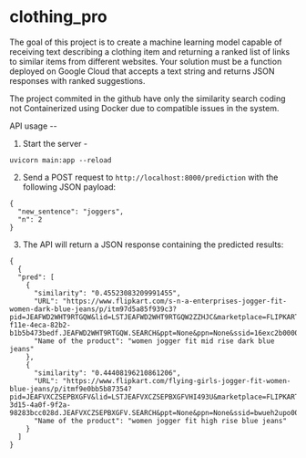 # clothing_pro

The goal of this project is to create a machine learning model capable of receiving text describing a clothing item and returning a ranked list of links to similar items from different websites. Your solution must be a function deployed on Google Cloud that accepts a text string and returns JSON responses with ranked suggestions.

The project commited in the github have only the similarity search coding not Containerized using Docker due to compatible issues in the system.

API usage --

1. Start the server - 

```
uvicorn main:app --reload
```

2. Send a POST request to `http://localhost:8000/prediction` with the following JSON payload:

```
{
  "new_sentence": "joggers",
  "n": 2
}
```

3. The API will return a JSON response containing the predicted results:
```
{
  {
  "pred": [
    {
      "similarity": "0.45523083209991455",
      "URL": "https://www.flipkart.com/s-n-a-enterprises-jogger-fit-women-dark-blue-jeans/p/itm97d5a85f939c3?pid=JEAFWD2WHT9RTGQW&lid=LSTJEAFWD2WHT9RTGQW2ZZHJC&marketplace=FLIPKART&store=clo%2Fvua%2Fk58%2F4hp&srno=b_9_325&otracker=browse&fm=organic&iid=6f6c0eef-f11e-4eca-82b2-b1b5b473bedf.JEAFWD2WHT9RTGQW.SEARCH&ppt=None&ppn=None&ssid=16exc2b0000000001684822931978",
      "Name of the product": "women jogger fit mid rise dark blue jeans"
    },
    {
      "similarity": "0.44408196210861206",
      "URL": "https://www.flipkart.com/flying-girls-jogger-fit-women-blue-jeans/p/itmf9e0bb5b87354?pid=JEAFVXCZSEPBXGFV&lid=LSTJEAFVXCZSEPBXGFVHI493U&marketplace=FLIPKART&store=clo%2Fvua%2Fk58%2F4hp&srno=b_8_313&otracker=browse&fm=organic&iid=02471f8c-3d15-4a0f-9f2a-98283bcc028d.JEAFVXCZSEPBXGFV.SEARCH&ppt=None&ppn=None&ssid=bwueh2upo00000001684822930533",
      "Name of the product": "women jogger fit high rise blue jeans"
    }
  ]
}
```



